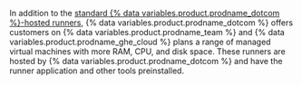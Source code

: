 In addition to the [standard {% data variables.product.prodname_dotcom %}-hosted runners](/actions/using-github-hosted-runners/about-github-hosted-runners#supported-runners-and-hardware-resources), {% data variables.product.prodname_dotcom %} offers customers on {% data variables.product.prodname_team %} and {% data variables.product.prodname_ghe_cloud %} plans a range of managed virtual machines with more RAM, CPU, and disk space. These runners are hosted by {% data variables.product.prodname_dotcom %} and have the runner application and other tools preinstalled.
